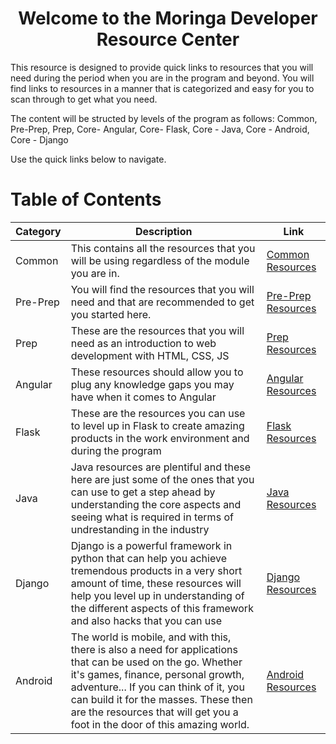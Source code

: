 # <center>Welcome to the Moringa Developer Resource Center</center>

<p>This resource is designed to provide quick links to resources that you will need during the period when you are in the program and beyond. You will find links to resources in a manner that is categorized and easy for you to scan through to get what you need.</p>

<p>The content will be structed by levels of the program as follows: Common, Pre-Prep, Prep, Core- Angular, Core- Flask, Core - Java, Core - Android, Core - Django</p>

<p>Use the quick links below to navigate.</p>

# 
# Table of Contents
| Category  | Description  | Link  |
|---|---|---|
| Common  | This contains all the resources that you will be using regardless of the module you are in.  |  [Common Resources](./common/common.md) |
| Pre-Prep  | You will find the resources that you will need and that are recommended to get you started here.  | [Pre-Prep Resources](./pre-prep/Pre-Prep.md)  |
| Prep  | These are the resources that you will need as an introduction to web development with HTML, CSS, JS  | [Prep Resources](./prep/)  |
| Angular  | These resources should allow you to plug any knowledge gaps you may have when it comes to Angular  | [Angular Resources](./core/angular/)  |
| Flask  | These are the resources you can use to level up in Flask to create amazing products in the work environment and during the program  | [Flask Resources](./core/flask/)  |
| Java | Java resources are plentiful and these here are just some of the ones that you can use to get a step ahead by understanding the core aspects and seeing what is required in terms of undrestanding in the industry  | [Java Resources](./core/java/)  |
| Django | Django is a powerful framework in python that can help you achieve tremendous products in a very short amount of time, these resources will help you level up in understanding of the different aspects of this framework and also hacks that you can use | [Django Resources](./core/django)  |
| Android  | The world is mobile, and with this, there is also a need for applications that can be used on the go. Whether it's games, finance, personal growth, adventure... If you can think of it, you can build it for the masses. These then are the resources that will get you a foot in the door of this amazing world.  | [Android Resources](./core/android)  |

